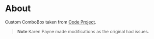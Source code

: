 ﻿# About

Custom ComboBox taken from [Code Project](https://www.codeproject.com/Articles/3206/Multi-Column-ComboBox).


> **Note**
> Karen Payne made modifications as the original had issues.